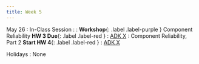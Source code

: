 ```yaml
---
title: Week 5
---
```


May 26
: In-Class Session
  : 
: **Workshop**{: .label .label-purple } Component Reliability **HW 3 Due**{: .label .label-red }
  : [ADK X](#)
: Component Reliability, Part 2 **Start HW 4**{: .label .label-red }
  : [ADK X](#)

Holidays
: None
